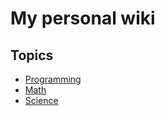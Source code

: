 # My personal wiki


## Topics

- [Programming](programming/index.md)
- [Math](math/index.md)
- [Science](science/index.md)


